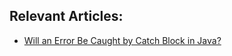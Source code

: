 ## Relevant Articles:

- [Will an Error Be Caught by Catch Block in Java?](https://www.baeldung.com/java-error-catch)
